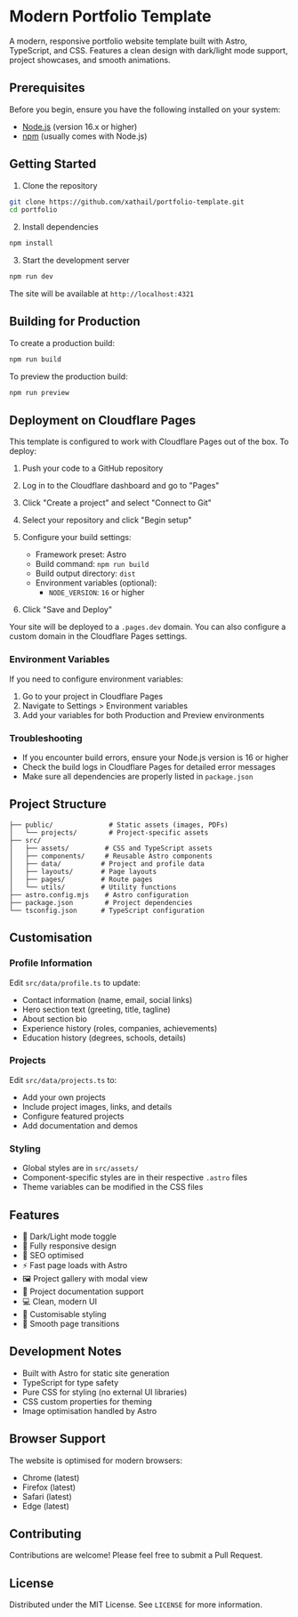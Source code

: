 # Modern Portfolio Template

A modern, responsive portfolio website template built with Astro, TypeScript, and CSS. Features a clean design with dark/light mode support, project showcases, and smooth animations.

## Prerequisites

Before you begin, ensure you have the following installed on your system:
- [Node.js](https://nodejs.org/) (version 16.x or higher)
- [npm](https://www.npmjs.com/) (usually comes with Node.js)

## Getting Started

1. Clone the repository
```bash
git clone https://github.com/xathail/portfolio-template.git
cd portfolio
```

2. Install dependencies
```bash
npm install
```

3. Start the development server
```bash
npm run dev
```

The site will be available at `http://localhost:4321`

## Building for Production

To create a production build:
```bash
npm run build
```

To preview the production build:
```bash
npm run preview
```

## Deployment on Cloudflare Pages

This template is configured to work with Cloudflare Pages out of the box. To deploy:

1. Push your code to a GitHub repository

2. Log in to the Cloudflare dashboard and go to "Pages"

3. Click "Create a project" and select "Connect to Git"

4. Select your repository and click "Begin setup"

5. Configure your build settings:
   - Framework preset: Astro
   - Build command: `npm run build`
   - Build output directory: `dist`
   - Environment variables (optional):
     - `NODE_VERSION`: `16` or higher

6. Click "Save and Deploy"

Your site will be deployed to a `.pages.dev` domain. You can also configure a custom domain in the Cloudflare Pages settings.

### Environment Variables

If you need to configure environment variables:

1. Go to your project in Cloudflare Pages
2. Navigate to Settings > Environment variables
3. Add your variables for both Production and Preview environments

### Troubleshooting

- If you encounter build errors, ensure your Node.js version is 16 or higher
- Check the build logs in Cloudflare Pages for detailed error messages
- Make sure all dependencies are properly listed in `package.json`

## Project Structure

```
├── public/              # Static assets (images, PDFs)
│   └── projects/        # Project-specific assets
├── src/
│   ├── assets/         # CSS and TypeScript assets
│   ├── components/     # Reusable Astro components
│   ├── data/          # Project and profile data
│   ├── layouts/       # Page layouts
│   ├── pages/         # Route pages
│   └── utils/         # Utility functions
├── astro.config.mjs    # Astro configuration
├── package.json        # Project dependencies
└── tsconfig.json      # TypeScript configuration
```

## Customisation

### Profile Information
Edit `src/data/profile.ts` to update:
- Contact information (name, email, social links)
- Hero section text (greeting, title, tagline)
- About section bio
- Experience history (roles, companies, achievements)
- Education history (degrees, schools, details)

### Projects
Edit `src/data/projects.ts` to:
- Add your own projects
- Include project images, links, and details
- Configure featured projects
- Add documentation and demos

### Styling
- Global styles are in `src/assets/`
- Component-specific styles are in their respective `.astro` files
- Theme variables can be modified in the CSS files

## Features

- 🌙 Dark/Light mode toggle
- 📱 Fully responsive design
- 🎯 SEO optimised
- ⚡ Fast page loads with Astro
- 🖼️ Project gallery with modal view
- 📄 Project documentation support
- 💻 Clean, modern UI
- 🎨 Customisable styling
- 🔄 Smooth page transitions

## Development Notes

- Built with Astro for static site generation
- TypeScript for type safety
- Pure CSS for styling (no external UI libraries)
- CSS custom properties for theming
- Image optimisation handled by Astro

## Browser Support

The website is optimised for modern browsers:
- Chrome (latest)
- Firefox (latest)
- Safari (latest)
- Edge (latest)

## Contributing

Contributions are welcome! Please feel free to submit a Pull Request.

## License

Distributed under the MIT License. See `LICENSE` for more information.